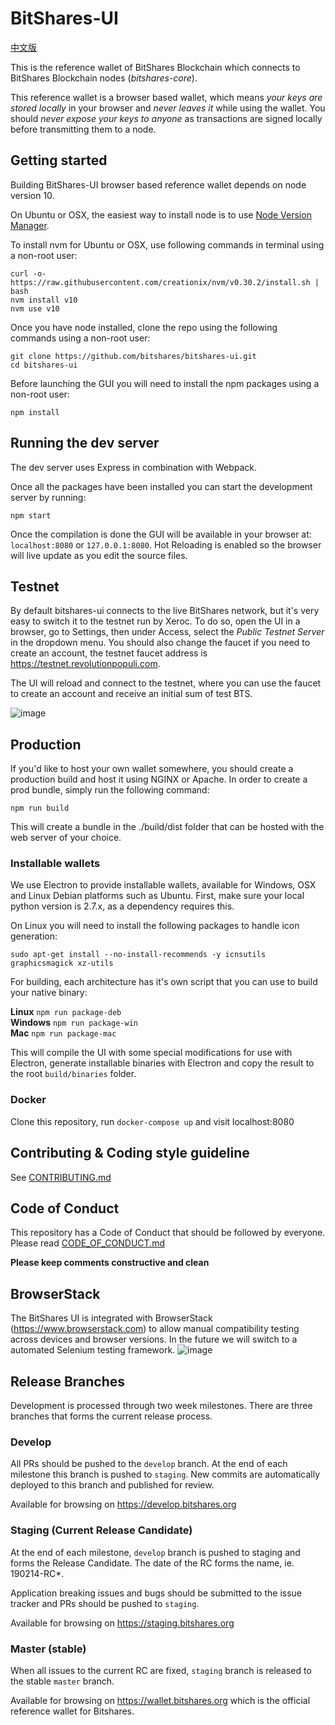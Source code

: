 BitShares-UI
============
[中文版](README_zh.md)

This is the reference wallet of BitShares Blockchain which connects to BitShares Blockchain nodes (*bitshares-core*).

This reference wallet is a browser based wallet, which means *your keys are stored locally* in your browser and *never leaves it* while using the wallet. 
You should *never expose your keys to anyone* as transactions are signed locally before transmitting them to a node.

## Getting started

Building BitShares-UI browser based reference wallet depends on node version 10.

On Ubuntu or OSX, the easiest way to install node is to use [Node Version Manager](https://github.com/creationix/nvm).

To install nvm for Ubuntu or OSX, use following commands in terminal using a non-root user:

```
curl -o- https://raw.githubusercontent.com/creationix/nvm/v0.30.2/install.sh | bash
nvm install v10
nvm use v10
```

Once you have node installed, clone the repo using the following commands using a non-root user:

```
git clone https://github.com/bitshares/bitshares-ui.git
cd bitshares-ui
```

Before launching the GUI you will need to install the npm packages using a non-root user:

```
npm install
```

## Running the dev server

The dev server uses Express in combination with Webpack.

Once all the packages have been installed you can start the development server by running:

```
npm start
```

Once the compilation is done the GUI will be available in your browser at: `localhost:8080` or `127.0.0.1:8080`. Hot Reloading is enabled so the browser will live update as you edit the source files.

## Testnet

By default bitshares-ui connects to the live BitShares network, but it's very easy to switch it to the testnet run by Xeroc. To do so, open the UI in a browser, go to Settings, then under Access, select the *Public Testnet Server* in the dropdown menu. You should also change the faucet if you need to create an account, the testnet faucet address is https://testnet.revolutionpopuli.com.

The UI will reload and connect to the testnet, where you can use the faucet to create an account and receive an initial sum of test BTS.

![image](https://cloud.githubusercontent.com/assets/6890015/22055747/f8e15e68-dd5c-11e6-84cd-692749b578d8.png)

## Production

If you'd like to host your own wallet somewhere, you should create a production build and host it using NGINX or Apache. In order to create a prod bundle, simply run the following command:

```
npm run build
```

This will create a bundle in the ./build/dist folder that can be hosted with the web server of your choice.

### Installable wallets

We use Electron to provide installable wallets, available for Windows, OSX and Linux Debian platforms such as Ubuntu. First, make sure your local python version is 2.7.x, as a dependency requires this.

On Linux you will need to install the following packages to handle icon generation:

`sudo apt-get install --no-install-recommends -y icnsutils graphicsmagick xz-utils`

For building, each architecture has it's own script that you can use to build your native binary:

__Linux__
`npm run package-deb`  
__Windows__
`npm run package-win`  
__Mac__
`npm run package-mac`  

This will compile the UI with some special modifications for use with Electron, generate installable binaries with Electron and copy the result to the root `build/binaries` folder.

### Docker

Clone this repository, run `docker-compose up` and visit localhost:8080


## Contributing & Coding style guideline

See [CONTRIBUTING.md](CONTRIBUTING.md)

## Code of Conduct

This repository has a Code of Conduct that should be followed by everyone. 
Please read [CODE_OF_CONDUCT.md](CODE_OF_CONDUCT.md)

**Please keep comments constructive and clean**

## BrowserStack 

The BitShares UI is integrated with BrowserStack (https://www.browserstack.com) to allow manual compatibility testing across devices and browser versions. In the future we will switch to a automated Selenium testing framework.
![image](https://user-images.githubusercontent.com/33128181/48697885-05f8d880-ebe6-11e8-95a2-d87516cbb3d9.png)

## Release Branches

Development is processed through two week milestones.
There are three branches that forms the current release process.

### Develop

All PRs should be pushed to the `develop` branch. At the end of each milestone this branch is pushed to `staging`.
New commits are automatically deployed to this branch and published for review.

Available for browsing on https://develop.bitshares.org

### Staging (Current Release Candidate)

At the end of each milestone, `develop` branch is pushed to staging and forms the Release Candidate. The date of the RC forms the name, ie. 190214-RC*.

Application breaking issues and bugs should be submitted to the issue tracker and PRs should be pushed to `staging`.

Available for browsing on https://staging.bitshares.org

### Master (stable)

When all issues to the current RC are fixed, `staging` branch is released to the stable `master` branch.

Available for browsing on https://wallet.bitshares.org which is the official reference wallet for Bitshares.



